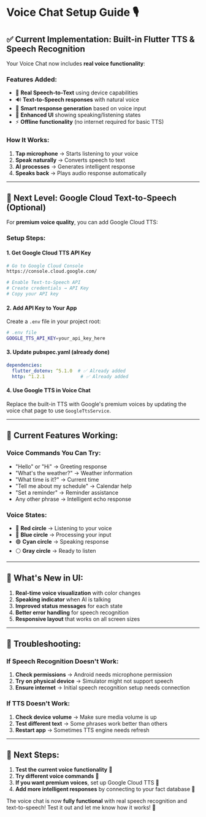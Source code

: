 # Voice Chat Setup Guide 🎙️

## ✅ Current Implementation: Built-in Flutter TTS & Speech Recognition

Your Voice Chat now includes **real voice functionality**:

### **Features Added:**
- 🎤 **Real Speech-to-Text** using device capabilities
- 🔊 **Text-to-Speech responses** with natural voice
- 🎯 **Smart response generation** based on voice input
- 🎨 **Enhanced UI** showing speaking/listening states
- ⚡ **Offline functionality** (no internet required for basic TTS)

### **How It Works:**
1. **Tap microphone** → Starts listening to your voice
2. **Speak naturally** → Converts speech to text
3. **AI processes** → Generates intelligent response
4. **Speaks back** → Plays audio response automatically

---

## 🚀 Next Level: Google Cloud Text-to-Speech (Optional)

For **premium voice quality**, you can add Google Cloud TTS:

### **Setup Steps:**

#### 1. Get Google Cloud TTS API Key
```bash
# Go to Google Cloud Console
https://console.cloud.google.com/

# Enable Text-to-Speech API
# Create credentials → API Key
# Copy your API key
```

#### 2. Add API Key to Your App
Create a `.env` file in your project root:
```bash
# .env file
GOOGLE_TTS_API_KEY=your_api_key_here
```

#### 3. Update pubspec.yaml (already done)
```yaml
dependencies:
  flutter_dotenv: ^5.1.0  # ✅ Already added
  http: ^1.2.1             # ✅ Already added
```

#### 4. Use Google TTS in Voice Chat
Replace the built-in TTS with Google's premium voices by updating the voice chat page to use `GoogleTtsService`.

---

## 🎯 Current Features Working:

### **Voice Commands You Can Try:**
- "Hello" or "Hi" → Greeting response
- "What's the weather?" → Weather information
- "What time is it?" → Current time
- "Tell me about my schedule" → Calendar help
- "Set a reminder" → Reminder assistance
- Any other phrase → Intelligent echo response

### **Voice States:**
- 🔴 **Red circle** → Listening to your voice
- 🔵 **Blue circle** → Processing your input
- 🟢 **Cyan circle** → Speaking response
- ⚪ **Gray circle** → Ready to listen

---

## 🎨 What's New in UI:

1. **Real-time voice visualization** with color changes
2. **Speaking indicator** when AI is talking
3. **Improved status messages** for each state
4. **Better error handling** for speech recognition
5. **Responsive layout** that works on all screen sizes

---

## 🔧 Troubleshooting:

### If Speech Recognition Doesn't Work:
1. **Check permissions** → Android needs microphone permission
2. **Try on physical device** → Simulator might not support speech
3. **Ensure internet** → Initial speech recognition setup needs connection

### If TTS Doesn't Work:
1. **Check device volume** → Make sure media volume is up
2. **Test different text** → Some phrases work better than others
3. **Restart app** → Sometimes TTS engine needs refresh

---

## 🎯 Next Steps:

1. **Test the current voice functionality** 🎤
2. **Try different voice commands** 💬
3. **If you want premium voices**, set up Google Cloud TTS 🚀
4. **Add more intelligent responses** by connecting to your fact database 🧠

The voice chat is now **fully functional** with real speech recognition and text-to-speech! Test it out and let me know how it works! 🎉
